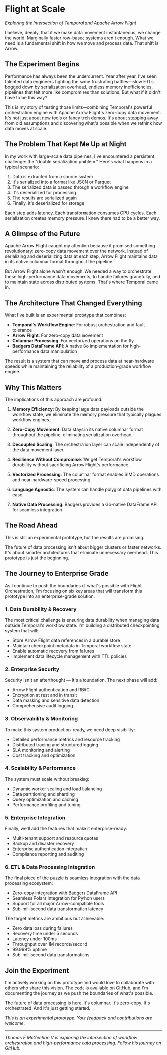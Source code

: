 # Flight at Scale

*Exploring the Intersection of Temporal and Apache Arrow Flight*

I believe, deeply, that if we make data movement instantaneous, we change the world. Marginally faster row-based systems aren't enough. What we need is a fundamental shift in how we move and process data. That shift is Arrow.

## The Experiment Begins

Performance has always been the undercurrent. Year after year, I've seen talented data engineers fighting the same frustrating battles—slow ETLs bogged down by serialization overhead, endless memory inefficiencies, pipelines that felt more like compromises than solutions. But what if it didn't have to be this way?

This is my story of testing those limits—combining Temporal's powerful orchestration engine with Apache Arrow Flight's zero-copy data movement. It's not just about new tools or fancy tech demos. It's about stepping away from old assumptions and discovering what's possible when we rethink how data moves at scale.

## The Problem That Kept Me Up at Night

In my work with large-scale data pipelines, I've encountered a persistent challenge: the "double serialization problem." Here's what happens in a typical scenario:

1. Data is extracted from a source system
2. It's serialized into a format like JSON or Parquet
3. The serialized data is passed through a workflow engine
4. It's deserialized for processing
5. The results are serialized again
6. Finally, it's deserialized for storage

Each step adds latency. Each transformation consumes CPU cycles. Each serialization creates memory pressure. I knew there had to be a better way.

## A Glimpse of the Future

Apache Arrow Flight caught my attention because it promised something revolutionary: zero-copy data movement over the network. Instead of serializing and deserializing data at each step, Arrow Flight maintains data in its native columnar format throughout the pipeline.

But Arrow Flight alone wasn't enough. We needed a way to orchestrate these high-performance data movements, to handle failures gracefully, and to maintain state across distributed systems. That's where Temporal came in.

## The Architecture That Changed Everything

What I've built is an experimental prototype that combines:

- **Temporal's Workflow Engine**: For robust orchestration and fault tolerance
- **Arrow Flight**: For zero-copy data movement
- **Columnar Processing**: For vectorized operations on the fly
- **Badgers DataFrame API**: A native Go implementation for high-performance data manipulation

The result is a system that can move and process data at near-hardware speeds while maintaining the reliability of a production-grade workflow engine.

## Why This Matters

The implications of this approach are profound:

1. **Memory Efficiency**: By keeping large data payloads outside the workflow state, we eliminate the memory pressure that typically plagues workflow engines.

2. **Zero-Copy Movement**: Data stays in its native columnar format throughout the pipeline, eliminating serialization overhead.

3. **Decoupled Scaling**: The orchestration layer can scale independently of the data movement layer.

4. **Resilience Without Compromise**: We get Temporal's workflow durability without sacrificing Arrow Flight's performance.

5. **Vectorized Processing**: The columnar format enables SIMD operations and near-hardware-speed processing.

6. **Language Agnostic**: The system can handle polyglot data pipelines with ease.

7. **Native Data Processing**: Badgers provides a Go-native DataFrame API for seamless integration.

## The Road Ahead

This is still an experimental prototype, but the results are promising.

The future of data processing isn't about bigger clusters or faster networks. It's about smarter architectures that eliminate unnecessary overhead. This prototype is just the beginning.

## The Journey to Enterprise Grade

As I continue to push the boundaries of what's possible with Flight Orchestration, I'm focusing on six key areas that will transform this prototype into an enterprise-grade solution:

### 1. Data Durability & Recovery

The most critical challenge is ensuring data durability when managing data outside Temporal's workflow state. I'm building a distributed checkpointing system that will:

- Store Arrow Flight data references in a durable store
- Maintain checkpoint metadata in Temporal workflow state
- Enable automatic recovery from failures
- Implement data lifecycle management with TTL policies

### 2. Enterprise Security

Security isn't an afterthought — it's a foundation. The next phase will add:

- Arrow Flight authentication and RBAC
- Encryption at rest and in transit
- Data masking and sensitive data detection
- Comprehensive audit logging

### 3. Observability & Monitoring

To make this system production-ready, we need deep visibility:

- Detailed performance metrics and resource tracking
- Distributed tracing and structured logging
- SLA monitoring and alerting
- Cost tracking and optimization

### 4. Scalability & Performance

The system must scale without breaking:

- Dynamic worker scaling and load balancing
- Data partitioning and sharding
- Query optimization and caching
- Performance profiling and tuning

### 5. Enterprise Integration

Finally, we'll add the features that make it enterprise-ready:

- Multi-tenant support and resource quotas
- Backup and disaster recovery
- Enterprise authentication integration
- Compliance reporting and auditing

### 6. ETL & Data Processing Integration

The final piece of the puzzle is seamless integration with the data processing ecosystem:

- Zero-copy integration with Badgers DataFrame API
- Seamless Polars integration for Python users
- Support for all major Arrow-compatible tools
- Sub-millisecond data transformation latency

The target metrics are ambitious but achievable:

- Zero data loss during failures
- Recovery time under 5 seconds
- Latency under 100ms
- Throughput over 1M records/second
- 99.999% uptime
- Sub-millisecond data transformations

## Join the Experiment

I'm actively working on this prototype and would love to collaborate with others who share this vision. The code is available on GitHub, and I'm documenting the journey as we push the boundaries of what's possible.

The future of data processing is here. It's columnar. It's zero-copy. It's orchestrated. And it's just getting started.

*This is an experimental prototype. Your feedback and contributions are welcome.*

---
*Thomas F McGeehan V is exploring the intersection of workflow orchestration and high-performance data processing. Follow his journey on GitHub.*
